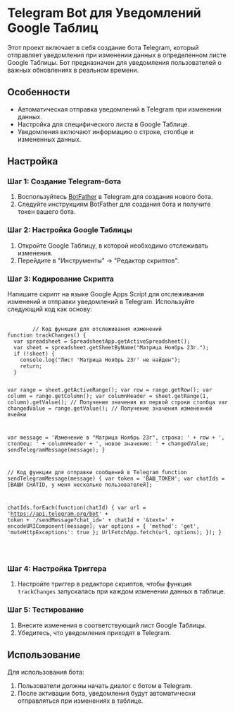 <body>
    <h1>Telegram Bot для Уведомлений Google Таблиц</h1>
    <p>Этот проект включает в себя создание бота Telegram, который отправляет уведомления при изменении данных в определенном листе Google Таблицы. Бот предназначен для уведомления пользователей о важных обновлениях в реальном времени.</p>

<h2>Особенности</h2>
<ul>
        <li>Автоматическая отправка уведомлений в Telegram при изменении данных.</li>
        <li>Настройка для специфического листа в Google Таблице.</li>
        <li>Уведомления включают информацию о строке, столбце и измененных данных.</li>
    </ul>

<h2>Настройка</h2>
    <h3>Шаг 1: Создание Telegram-бота</h3>
    <ol>
        <li>Воспользуйтесь <a href="https://t.me/botfather">BotFather</a> в Telegram для создания нового бота.</li>
        <li>Следуйте инструкциям BotFather для создания бота и получите токен вашего бота.</li>
    </ol>

<h3>Шаг 2: Настройка Google Таблицы</h3>
    <ol>
        <li>Откройте Google Таблицу, в которой необходимо отслеживать изменения.</li>
        <li>Перейдите в "Инструменты" -> "Редактор скриптов".</li>
    </ol>

<h3>Шаг 3: Кодирование Скрипта</h3>
    <p>Напишите скрипт на языке Google Apps Script для отслеживания изменений и отправки уведомлений в Telegram. Используйте следующий код как основу:</p>
    <pre>
        <code>
        // Код функции для отслеживания изменений
function trackChanges() {
  var spreadsheet = SpreadsheetApp.getActiveSpreadsheet();
  var sheet = spreadsheet.getSheetByName("Матрица Ноябрь 23г.");
  if (!sheet) {
    console.log("Лист 'Матрица Ноябрь 23г' не найден");
    return;
  }

  var range = sheet.getActiveRange();
  var row = range.getRow();
  var column = range.getColumn();
  var columnHeader = sheet.getRange(1, column).getValue(); // Получение значения из первой строки столбца
  var changedValue = range.getValue(); // Получение значения измененной ячейки

  var message = 'Изменение в "Матрица Ноябрь 23г", строка: ' + row + ', столбец: ' + columnHeader + ', новое значение: ' + changedValue;
  sendTelegramMessage(message);
}


  // Код функции для отправки сообщений в Telegram
function sendTelegramMessage(message) {
  var token = 'ВАШ_ТОКЕН'; 
  var chatIds = [ВАШИ CHATID, у меня несколько пользователей];

  chatIds.forEach(function(chatId) {
    var url = 'https://api.telegram.org/bot' + token + '/sendMessage?chat_id=' + chatId + '&text=' + encodeURIComponent(message);
    var options = {
      'method': 'get',
      'muteHttpExceptions': true
    };
    UrlFetchApp.fetch(url, options);
  });
}


</code>
</pre>

<h3>Шаг 4: Настройка Триггера</h3>
    <ol>
        <li>Настройте триггер в редакторе скриптов, чтобы функция <code>trackChanges</code> запускалась при каждом изменении данных в таблице.</li>
    </ol>

<h3>Шаг 5: Тестирование</h3>
    <ol>
        <li>Внесите изменения в соответствующий лист Google Таблицы.</li>
        <li>Убедитесь, что уведомления приходят в Telegram.</li>
    </ol>

<h2>Использование</h2>
    <p>Для использования бота:</p>
    <ol>
        <li>Пользователи должны начать диалог с ботом в Telegram.</li>
        <li>После активации бота, уведомления будут автоматически отправляться при изменениях в таблице.</li>
    </ol>
</body>
</html>
